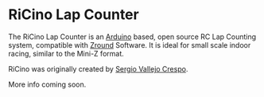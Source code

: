 # RiCino Lap Counter

The RiCino Lap Counter is an [Arduino](http://arduino.cc) based, open source RC Lap Counting system, compatible with [Zround](http://www.zround.com) Software. It is ideal for small scale indoor racing, similar to the Mini-Z format.

RiCino was originally created by [Sergio Vallejo Crespo](http://lisergio.wordpress.com/).

More info coming soon.